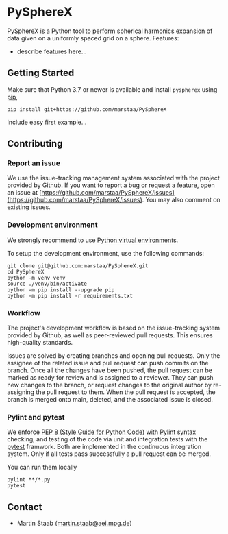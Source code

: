 # PySphereX

PySphereX is a Python tool to perform spherical harmonics expansion of data given on a uniformly spaced grid on a sphere. Features:
 * describe features here...

## Getting Started

Make sure that Python 3.7 or newer is available and install `pyspherex` using [pip](https://pypi.org/project/pip/),
```
pip install git+https://github.com/marstaa/PySphereX
```

Include easy first example...

## Contributing

### Report an issue

We use the issue-tracking management system associated with the project provided by Github. If you want to report a bug or request a feature, open an issue at [https://github.com/marstaa/PySphereX/issues](https://github.com/marstaa/PySphereX/issues). You may also comment on existing issues.

### Development environment

We strongly recommend to use [Python virtual environments](https://docs.python.org/3/tutorial/venv.html).

To setup the development environment, use the following commands:
```
git clone git@github.com:marstaa/PySphereX.git
cd PySphereX
python -m venv venv
source ./venv/bin/activate
python -m pip install --upgrade pip
python -m pip install -r requirements.txt
```

### Workflow

The project's development workflow is based on the issue-tracking system provided by Github, as well as peer-reviewed pull requests. This ensures high-quality standards.

Issues are solved by creating branches and opening pull requests. Only the assignee of the related issue and pull request can push commits on the branch. Once all the changes have been pushed, the pull request can be marked as ready for review and is assigned to a reviewer. They can push new changes to the branch, or request changes to the original author by re-assigning the pull request to them. When the pull request is accepted, the branch is merged onto main, deleted, and the associated issue is closed.

### Pylint and pytest

We enforce [PEP 8 (Style Guide for Python Code)](https://www.python.org/dev/peps/pep-0008/) with [Pylint](http://pylint.pycqa.org/) syntax checking, and testing of the code via unit and integration tests with the [pytest](https://docs.pytest.org/) framwork. Both are implemented in the continuous integration system. Only if all tests pass successfully a pull request can be merged.

You can run them locally
```
pylint **/*.py
pytest
```

## Contact

* Martin Staab (martin.staab@aei.mpg.de)
